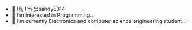 - 👋 Hi, I’m @sandy8314
- 👀 I’m interested in Programming..
- 🌱 I’m currently Electronics and computer science  engineering student...
<!---
sandy8314/sandy8314 is a ✨ special ✨ repository because its `README.md` (this file) appears on your GitHub profile.
You can click the Preview link to take a look at your changes.
--->

